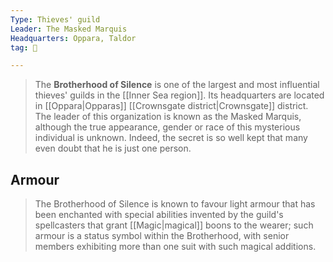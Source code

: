 ```yaml
---
Type: Thieves' guild
Leader: The Masked Marquis
Headquarters: Oppara, Taldor
tag: 👥

---
```


> The **Brotherhood of Silence** is one of the largest and most influential thieves' guilds in the [[Inner Sea region]]. Its headquarters are located in [[Oppara|Opparas]] [[Crownsgate district|Crownsgate]] district.
> The leader of this organization is known as the Masked Marquis, although the true appearance, gender or race of this mysterious individual is unknown. Indeed, the secret is so well kept that many even doubt that he is just one person.


## Armour

> The Brotherhood of Silence is known to favour light armour that has been enchanted with special abilities invented by the guild's spellcasters that grant [[Magic|magical]] boons to the wearer; such armour is a status symbol within the Brotherhood, with senior members exhibiting more than one suit with such magical additions.








